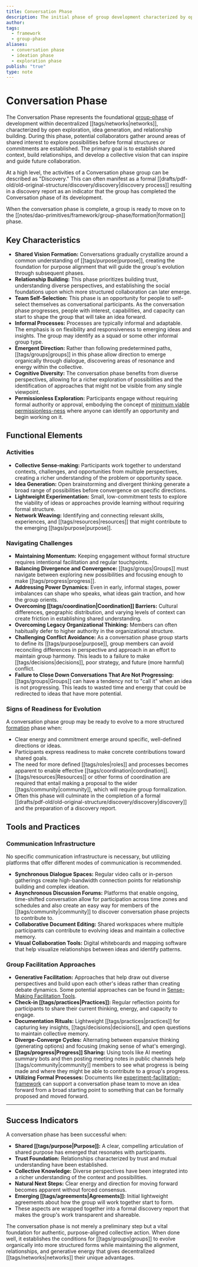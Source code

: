 ```yaml
---
title: Conversation Phase
description: The initial phase of group development characterized by open exploration, relationship building, and vision formation that establishes the foundation for emergent collective action.
author: 
tags:
  - framework
  - group-phase
aliases:
  - conversation phase
  - ideation phase
  - exploration phase
publish: "true"
type: note
---
```


# Conversation Phase



The Conversation Phase represents the foundational [group-phase](notes/dao-primitives/framework/group-phase/group-phase.md) of development within decentralized [[tags/networks|networks]], characterized by open exploration, idea generation, and relationship building. During this phase, potential collaborators gather around areas of shared interest to explore possibilities before formal structures or commitments are established. The primary goal is to establish shared context, build relationships, and develop a collective vision that can inspire and guide future collaboration.

At a high level, the activities of a Conversation phase group can be described as "Discovery." This can often manifest as a formal [[drafts/pdf-old/old-original-structure/discovery/discovery|discovery process]] resulting in a discovery report as an indicator that the group has completed the Conversation phase of its development.

When the conversation phase is complete, a group is ready to move on to the [[notes/dao-primitives/framework/group-phase/formation|formation]] phase.

## Key Characteristics

- **Shared Vision Formation:** Conversations gradually crystallize around a common understanding of [[tags/purpose|purpose]], creating the foundation for purpose alignment that will guide the group's evolution through subsequent phases.
- **Relationship Building:** This phase prioritizes building trust, understanding diverse perspectives, and establishing the social foundations upon which more structured collaboration can later emerge.
- **Team Self-Selection:** This phase is an opportunity for people to self-select themselves as conversational participants. As the conversation phase progresses, people with interest, capabilities, and capacity can start to shape the group that will take an idea forward.
- **Informal Processes:** Processes are typically informal and adaptable. The emphasis is on flexibility and responsiveness to emerging ideas and insights. The group may identify as a squad or some other informal group type.
- **Emergent Direction:** Rather than following predetermined paths, [[tags/groups|groups]] in this phase allow direction to emerge organically through dialogue, discovering areas of resonance and energy within the collective.
- **Cognitive Diversity:** The conversation phase benefits from diverse perspectives, allowing for a richer exploration of possibilities and the identification of approaches that might not be visible from any single viewpoint.
- **Permissionless Exploration:** Participants engage without requiring formal authority or approval, embodying the concept of [minimum viable permissionless-ness](artifacts/articles/network-evolution%201/Minimum%20Viable%20Permissionless-ness.md) where anyone can identify an opportunity and begin working on it.

## Functional Elements

### Activities

- **Collective Sense-making:** Participants work together to understand contexts, challenges, and opportunities from multiple perspectives, creating a richer understanding of the problem or opportunity space.
- **Idea Generation:** Open brainstorming and divergent thinking generate a broad range of possibilities before convergence on specific directions.
- **Lightweight Experimentation:** Small, low-commitment tests to explore the viability of ideas or approaches provide learning without requiring formal structure.
- **Network Weaving:** Identifying and connecting relevant skills, experiences, and [[tags/resources|resources]] that might contribute to the emerging [[tags/purpose|purpose]].

### Navigating Challenges

- **Maintaining Momentum:** Keeping engagement without formal structure requires intentional facilitation and regular touchpoints.
- **Balancing Divergence and Convergence:** [[tags/groups|Groups]] must navigate between exploring new possibilities and focusing enough to make [[tags/progress|progress]].
- **Addressing Power Dynamics:** Even in early, informal stages, power imbalances can shape who speaks, what ideas gain traction, and how the group orients.
- **Overcoming [[tags/coordination|Coordination]] Barriers:** Cultural differences, geographic distribution, and varying levels of context can create friction in establishing shared understanding.
- **Overcoming Legacy Organizational Thinking:** Members can often habitually defer to higher authority in the organizational structure.
- **Challenging Conflict Avoidance:** As a conversation phase group starts to define its [[tags/purpose|purpose]], group members can avoid reconciling differences in perspective and approach in an effort to maintain group harmony. This leads to a failure to make [[tags/decisions|decisions]], poor strategy, and future (more harmful) conflict.
- **Failure to Close Down Conversations That Are Not Progressing:** [[tags/groups|Groups]] can have a tendency not to "call it" when an idea is not progressing. This leads to wasted time and energy that could be redirected to ideas that have more potential.

### Signs of Readiness for Evolution

A conversation phase group may be ready to evolve to a more structured [formation](notes/dao-primitives/framework/group-phase/formation.md) phase when:

- Clear energy and commitment emerge around specific, well-defined directions or ideas.
- Participants express readiness to make concrete contributions toward shared goals.
- The need for more defined [[tags/roles|roles]] and processes becomes apparent to enable effective [[tags/coordination|coordination]].
- [[tags/resources|Resources]] or other forms of coordination are required that entail making a proposal to the wider [[tags/community|community]], which will require group formalization.
- Often this phase will culminate in the completion of a formal [[drafts/pdf-old/old-original-structure/discovery/discovery|discovery]] and the preparation of a discovery report.

## Tools and Practices

### Communication Infrastructure

No specific communication infrastructure is necessary, but utilizing platforms that offer different modes of communication is recommended.

- **Synchronous Dialogue Spaces:** Regular video calls or in-person gatherings create high-bandwidth connection points for relationship building and complex ideation.
- **Asynchronous Discussion Forums:** Platforms that enable ongoing, time-shifted conversation allow for participation across time zones and schedules and also create an easy way for members of the [[tags/community|community]] to discover conversation phase projects to contribute to.
- **Collaborative Document Editing:** Shared workspaces where multiple participants can contribute to evolving ideas and maintain a collective memory.
- **Visual Collaboration Tools:** Digital whiteboards and mapping software that help visualize relationships between ideas and identify patterns.

### Group Facilitation Approaches

- **Generative Facilitation:** Approaches that help draw out diverse perspectives and build upon each other's ideas rather than creating debate dynamics. Some potential approaches can be found in [Sense-Making Facilitation Tools](notes/dao-primitives/implementation/guides/sense-making-facilitation-tools.md).
- **Check-in [[tags/practices|Practices]]:** Regular reflection points for participants to share their current thinking, energy, and capacity to engage.
- **Documentation Rituals:** Lightweight [[tags/practices|practices]] for capturing key insights, [[tags/decisions|decisions]], and open questions to maintain collective memory.
- **Diverge-Converge Cycles:** Alternating between expansive thinking (generating options) and focusing (making sense of what's emerging).
- **[[tags/progress|Progress]] Sharing:** Using tools like AI meeting summary bots and then posting meeting notes in public channels help [[tags/community|community]] members to see what progress is being made and where they might be able to contribute to a group's progress.
- **Utilizing Formal Processes:** Documents like [experiment-facilitation-framework](experiment-facilitation-framework.md) can support a conversation phase team to move an idea forward from a broad starting point to something that can be formally proposed and moved forward.

---

## Success Indicators

A conversation phase has been successful when:

- **Shared [[tags/purpose|Purpose]]:** A clear, compelling articulation of shared purpose has emerged that resonates with participants.
- **Trust Foundation:** Relationships characterized by trust and mutual understanding have been established.
- **Collective Knowledge:** Diverse perspectives have been integrated into a richer understanding of the context and possibilities.
- **Natural Next Steps:** Clear energy and direction for moving forward becomes apparent without forced consensus.
- **Emerging [[tags/agreements|Agreements]]:** Initial lightweight agreements about how the group will work together start to form.
- These aspects are wrapped together into a formal discovery report that makes the group's work transparent and shareable.

The conversation phase is not merely a preliminary step but a vital foundation for authentic, purpose-aligned collective action. When done well, it establishes the conditions for [[tags/groups|groups]] to evolve organically into more structured forms while maintaining the alignment, relationships, and generative energy that gives decentralized [[tags/networks|networks]] their unique advantages.



